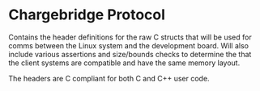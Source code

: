 # Chargebridge Protocol

Contains the header definitions for the raw C structs that will be used for comms between the Linux system and the 
development board. Will also include various assertions and size/bounds checks to determine the that the client
systems are compatible and have the same memory layout.

The headers are C compliant for both C and C++ user code.